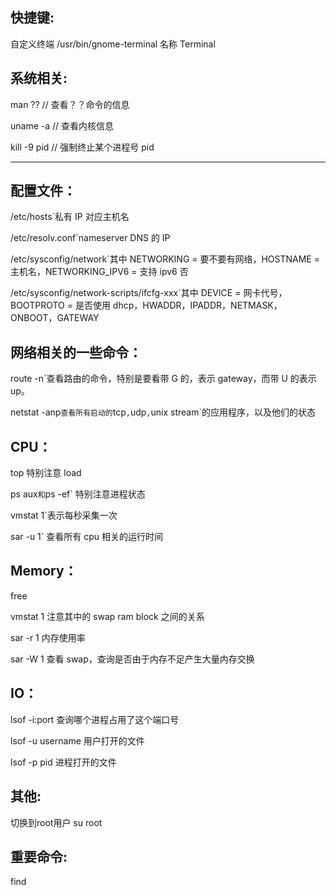 ## 快捷键:

自定义终端 /usr/bin/gnome-terminal  名称 Terminal

## 系统相关:

man ??  // 查看？？命令的信息

uname -a // 查看内核信息

kill -9 pid // 强制终止某个进程号 pid

-----------------------------------------------------------

## 配置文件：

/etc/hosts`私有 IP 对应主机名

/etc/resolv.conf`nameserver DNS 的 IP

/etc/sysconfig/network`其中 NETWORKING = 要不要有网络，HOSTNAME = 主机名，NETWORKING_IPV6 = 支持 ipv6 否

/etc/sysconfig/network-scripts/ifcfg-xxx`其中 DEVICE = 网卡代号，BOOTPROTO = 是否使用 dhcp，HWADDR，IPADDR，NETMASK，ONBOOT，GATEWAY

## 网络相关的一些命令：

route -n`查看路由的命令，特别是要看带 G 的，表示 gateway，而带 U 的表示 up。

netstat -anp`查看所有启动的`tcp`,`udp`,`unix stream`的应用程序，以及他们的状态

## CPU：

top 特别注意 load

ps aux`和`ps -ef` 特别注意进程状态

vmstat 1`表示每秒采集一次

sar -u 1` 查看所有 cpu 相关的运行时间

## Memory：

 free

 vmstat 1 注意其中的 swap ram block 之间的关系

 sar -r 1 内存使用率

  sar -W 1   查看 swap，查询是否由于内存不足产生大量内存交换

## IO：

  lsof -i:port  查询哪个进程占用了这个端口号

  lsof -u username  用户打开的文件

  lsof -p pid  进程打开的文件

## 其他:

切换到root用户  su root

## 重要命令:

find